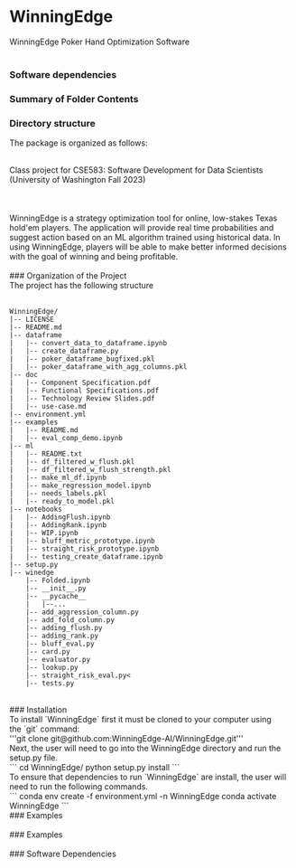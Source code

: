 # WinningEdge
WinningEdge Poker Hand Optimization Software <br>
<br>

### Software dependencies


### Summary of Folder Contents


### Directory structure
The package is organized as follows:

<br>
Class project for CSE583: Software Development for Data Scientists <br>(University of Washington Fall 2023)<br>
<br>
<br>
<br>
WinningEdge is a strategy optimization tool for online, low-stakes Texas hold'em players. The application will provide real time probabilities and suggest action based on an ML algorithm trained using historical data. In using WinningEdge, players will be able to make better informed decisions with the goal of winning and being profitable.
<br>
<br>
### Organization of the Project<br>
The project has the following structure<br>
<br>

```
WinningEdge/
|-- LICENSE
|-- README.md
|-- dataframe
|   |-- convert_data_to_dataframe.ipynb
|   |-- create_dataframe.py
|   |-- poker_dataframe_bugfixed.pkl
|   |-- poker_dataframe_with_agg_columns.pkl
|-- doc
|   |-- Component Specification.pdf
|   |-- Functional Specifications.pdf
|   |-- Technology Review Slides.pdf
|   |-- use-case.md
|-- environment.yml
|-- examples
|   |-- README.md
|   |-- eval_comp_demo.ipynb
|-- ml
|   |-- README.txt
|   |-- df_filtered_w_flush.pkl
|   |-- df_filtered_w_flush_strength.pkl
|   |-- make_ml_df.ipynb
|   |-- make_regression_model.ipynb
|   |-- needs_labels.pkl
|   |-- ready_to_model.pkl
|-- notebooks
|   |-- AddingFlush.ipynb
|   |-- AddingRank.ipynb
|   |-- WIP.ipynb
|   |-- bluff_metric_prototype.ipynb
|   |-- straight_risk_prototype.ipynb
|   |-- testing_create_dataframe.ipynb
|-- setup.py
|-- winedge
    |-- Folded.ipynb
    |-- __init__.py
    |-- __pycache__
    |   |--...
    |-- add_aggression_column.py
    |-- add_fold_column.py
    |-- adding_flush.py
    |-- adding_rank.py
    |-- bluff_eval.py
    |-- card.py
    |-- evaluator.py
    |-- lookup.py
    |-- straight_risk_eval.py<
    |-- tests.py
```

<br>
### Installation<br>
To install `WinningEdge` first it must be cloned to your computer using<br>
the `git` command:<br>
'''git clone git@github.com:WinningEdge-AI/WinningEdge.git'''<br>
Next, the user will need to go into the WinningEdge directory and run the setup.py file.<br>
```
cd WinningEdge/
python setup.py install
``` <br>
To ensure that dependencies to run `WinningEdge` are install, the user will need to run the following commands.<br>
```
conda env create -f environment.yml -n WinningEdge
conda activate WinningEdge
```

<br>
### Examples <br>
<br>
### Examples <br>
<br>
### Software Dependencies <br>



